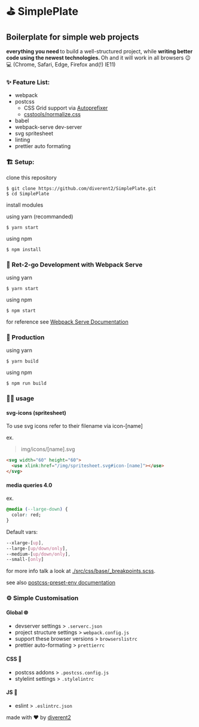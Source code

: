 # ⛳ SimplePlate

## Boilerplate for simple web projects

<strong>everything you need </strong> to build a well-structured project, while <strong>writing better code using the newest technologies. </strong>
Oh and it will work in all browsers 😉💻
(Chrome, Safari, Edge, Firefox and(!) IE11)

### ✨ Feature List:

- webpack <br>
- postcss
  - CSS Grid support via [Autoprefixer](https://github.com/postcss/autoprefixer)
  - [csstools/normalize.css](https://github.com/csstools/normalize.css)
- babel <br>
- webpack-serve dev-server <br>
- svg spritesheet <br>
- linting <br>
- prettier auto formating <br>

### 🏗️ Setup:

clone this repository

```
$ git clone https://github.com/diverent2/SimplePlate.git
$ cd SimplePlate
```

install modules

using yarn (recommanded)

```
$ yarn start
```

using npm

```
$ npm install
```

### 🏃 Ret-2-go Development with Webpack Serve

using yarn

```
$ yarn start
```

using npm

```
$ npm start
```

for reference see [Webpack Serve Documentation](https://github.com/webpack-contrib/webpack-serve)

### 🚚 Production

using yarn

```
$ yarn build
```

using npm

```
$ npm run build
```

### 👩‍💻 usage

#### svg-icons (spritesheet)

To use svg icons refer to their filename via icon-[name]

ex.

> img/icons/[name].svg

```html
<svg width="60" height="60">
  <use xlink:href="/img/spritesheet.svg#icon-[name]"></use>
</svg>
```

#### media queries 4.0

ex.

```css
@media (--large-down) {
  color: red;
}
```

Default vars:

```css
--xlarge-[up],
--large-[up/down/only],
--medium-[up/down/only],
--small-[only]
```

for more info talk a look at
[./src/css/base/\_breakpoints.scss](https://github.com/diverent2/SimplePlate/blob/master/src/css/base/_breakpoints.scss).

see also [postcss-preset-env documentation](https://preset-env.cssdb.org/features#media-query-ranges)

### ⚙️ Simple Customisation

#### Global 🌐

- devserver settings > `.serverc.json`
- project structure settings > `webpack.config.js`
- support these browser versions > `browserslistrc`
- prettier auto-formating > `prettierrc`

#### CSS 🎨

- postcss addons > `.postcss.config.js`
- stylelint settings > `.stylelintrc`

#### JS 🔩

- eslint > `.eslintrc.json`

made with ♥️ by [diverent2](https://twitter.com/diverent2)
